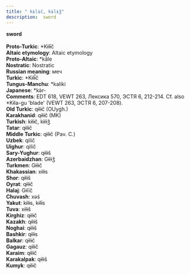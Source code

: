 ```yaml
---
title: " kɨlɨč, kɨlɨǯ"
description:  sword
---
```

<p data-pagefind-weight="0.5">
<strong> sword</strong><br><br>
<strong>Proto-Turkic</strong>:  *Kɨlɨ̄č<br>
<strong>Altaic etymology</strong>:  Altaic etymology<br>
<strong> Proto-Altaic</strong>:  *kằle<br>
<strong>Nostratic</strong>:  Nostratic<br>
<strong>Russian meaning</strong>:  меч<br>
<strong>Turkic</strong>:  *Kɨlɨ̄̄č<br>
<strong>Tungus-Manchu</strong>:  *kaliki<br>
<strong>Japanese</strong>:  *kǝ̀r-<br>
<strong>Comments</strong>:  EDT 618, VEWT 263, Лексика 570, ЭСТЯ 6, 212-214. Cf. also *Kɨla-gu 'blade' (VEWT 263, ЭСТЯ 6, 207-208).<br>
<strong>Old Turkic</strong>:  qɨlɨč (OUygh.)<br>
<strong>Karakhanid</strong>:  qɨlɨč (MK)<br>
<strong>Turkish</strong>:  kɨlɨč, kɨlɨǯ<br>
<strong>Tatar</strong>:  qɨlɨč<br>
<strong>Middle Turkic</strong>:  qɨlɨč (Pav. C.)<br>
<strong>Uzbek</strong>:  qilič<br>
<strong>Uighur</strong>:  qilič<br>
<strong>Sary-Yughur</strong>:  qɨlɨš<br>
<strong>Azerbaidzhan</strong>:  Gɨlɨǯ<br>
<strong>Turkmen</strong>:  Gɨlɨč<br>
<strong>Khakassian</strong>:  xɨlɨs<br>
<strong>Shor</strong>:  qɨlɨš<br>
<strong>Oyrat</strong>:  qɨlɨč<br>
<strong>Halaj</strong>:  Gɨlīč<br>
<strong>Chuvash</strong>:  xǝś<br>
<strong>Yakut</strong>:  kɨlɨs, kɨlɨ̄s<br>
<strong>Tuva</strong>:  xɨlɨš<br>
<strong>Kirghiz</strong>:  qɨlɨč<br>
<strong>Kazakh</strong>:  qɨlɨš<br>
<strong>Noghai</strong>:  qɨlɨš<br>
<strong>Bashkir</strong>:  qɨlɨs<br>
<strong>Balkar</strong>:  qɨlɨč<br>
<strong>Gagauz</strong>:  qɨlɨč<br>
<strong>Karaim</strong>:  qɨlɨč<br>
<strong>Karakalpak</strong>:  qɨlɨš<br>
<strong>Kumyk</strong>:  qɨlɨč<br>

</p>
